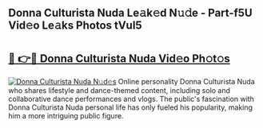## Donna Culturista Nuda Le𝚊k𝚎d N𝚞𝚍e - Part-f5U Vid𝚎o Le𝚊ks Photos tVuI5

# <h2><a href="http://fbco49.evod.top/?m=Donna+Culturista+Nuda">🔗 👉🔴 Donna Culturista Nuda Vid𝚎o Ph𝚘t𝚘s</a></h2>

[![Donna Culturista Nuda N𝚞d𝚎s](https://i.imgur.com/8V9OHl7.gif)](http://fbco49.evod.top/?m=Donna+Culturista+Nuda)
Online personality Donna Culturista Nuda who shares lifestyle and dance-themed content, including solo and collaborative dance performances and vlogs. The public's fascination with Donna Culturista Nuda personal life has only fueled his popularity, making him a more intriguing public figure. 
